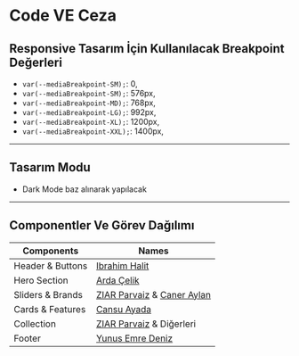 # Code VE Ceza

## Responsive Tasarım İçin Kullanılacak Breakpoint Değerleri

- `var(--mediaBreakpoint-SM);`: 0,
- `var(--mediaBreakpoint-SM);`: 576px,
- `var(--mediaBreakpoint-MD);`: 768px,
- `var(--mediaBreakpoint-LG);`: 992px,
- `var(--mediaBreakpoint-XL);`: 1200px,
- `var(--mediaBreakpoint-XXL);`: 1400px,

---

## Tasarım Modu

- Dark Mode baz alınarak yapılacak

---

## Componentler Ve Görev Dağılımı

| Components       | Names                                                                                        |
|------------------|----------------------------------------------------------------------------------------------|
| Header & Buttons | [Ibrahim Halit](https://github.com/ibo-ibo)                                                  |
| Hero Section     | [Arda Çelik](https://github.com/celik-arda)                                                  |
| Sliders & Brands | [ZIAR Parvaiz](https://github.com/ziarparvaiz) & [Caner Aylan](https://github.com/Shermes-s) |
| Cards & Features | [Cansu Ayada](https://github.com/cansuayada)                                                 |
| Collection       | [ZIAR Parvaiz](https://github.com/ziarparvaiz) & Diğerleri                                   |
| Footer           | [Yunus Emre Deniz](https://github.com/yunusemredeniz)                                        |
